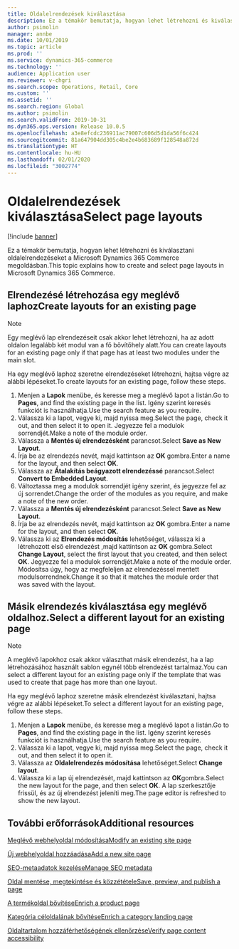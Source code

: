 ```yaml
---
title: Oldalelrendezések kiválasztása
description: Ez a témakör bemutatja, hogyan lehet létrehozni és kiválasztani oldalelrendezéseket a Microsoft Dynamics 365 Commerce megoldásban.
author: psimolin
manager: annbe
ms.date: 10/01/2019
ms.topic: article
ms.prod: ''
ms.service: dynamics-365-commerce
ms.technology: ''
audience: Application user
ms.reviewer: v-chgri
ms.search.scope: Operations, Retail, Core
ms.custom: ''
ms.assetid: ''
ms.search.region: Global
ms.author: psimolin
ms.search.validFrom: 2019-10-31
ms.dyn365.ops.version: Release 10.0.5
ms.openlocfilehash: a3e8efcdc236911ac79007c606d5d1da56f6c424
ms.sourcegitcommit: 81a647904dd305c4be2e4b683689f128548a872d
ms.translationtype: HT
ms.contentlocale: hu-HU
ms.lasthandoff: 02/01/2020
ms.locfileid: "3002774"
---
```

# <a name="select-page-layouts"></a><span data-ttu-id="65046-103">Oldalelrendezések kiválasztása</span><span class="sxs-lookup"><span data-stu-id="65046-103">Select page layouts</span></span>


[!include [banner](includes/banner.md)]

<span data-ttu-id="65046-104">Ez a témakör bemutatja, hogyan lehet létrehozni és kiválasztani oldalelrendezéseket a Microsoft Dynamics 365 Commerce megoldásban.</span><span class="sxs-lookup"><span data-stu-id="65046-104">This topic explains how to create and select page layouts in Microsoft Dynamics 365 Commerce.</span></span>

## <a name="create-layouts-for-an-existing-page"></a><span data-ttu-id="65046-105">Elrendezésé létrehozása egy meglévő laphoz</span><span class="sxs-lookup"><span data-stu-id="65046-105">Create layouts for an existing page</span></span>

> [!NOTE]
> <span data-ttu-id="65046-106">Egy meglévő lap elrendezéseit csak akkor lehet létrehozni, ha az adott oldalon legalább két modul van a fő bővítőhely alatt.</span><span class="sxs-lookup"><span data-stu-id="65046-106">You can create layouts for an existing page only if that page has at least two modules under the main slot.</span></span>

<span data-ttu-id="65046-107">Ha egy meglévő laphoz szeretne elrendezéseket létrehozni, hajtsa végre az alábbi lépéseket.</span><span class="sxs-lookup"><span data-stu-id="65046-107">To create layouts for an existing page, follow these steps.</span></span>

1. <span data-ttu-id="65046-108">Menjen a **Lapok** menübe, és keresse meg a meglévő lapot a listán.</span><span class="sxs-lookup"><span data-stu-id="65046-108">Go to **Pages**, and find the existing page in the list.</span></span> <span data-ttu-id="65046-109">Igény szerint keresés funkciót is használhatja.</span><span class="sxs-lookup"><span data-stu-id="65046-109">Use the search feature as you require.</span></span>
1. <span data-ttu-id="65046-110">Válassza ki a lapot, vegye ki, majd nyissa meg.</span><span class="sxs-lookup"><span data-stu-id="65046-110">Select the page, check it out, and then select it to open it.</span></span> <span data-ttu-id="65046-111">Jegyezze fel a modulok sorrendjét.</span><span class="sxs-lookup"><span data-stu-id="65046-111">Make a note of the module order.</span></span>
1. <span data-ttu-id="65046-112">Válassza a **Mentés új elrendezésként** parancsot.</span><span class="sxs-lookup"><span data-stu-id="65046-112">Select **Save as New Layout**.</span></span>
1. <span data-ttu-id="65046-113">Írja be az elrendezés nevét, majd kattintson az **OK** gombra.</span><span class="sxs-lookup"><span data-stu-id="65046-113">Enter a name for the layout, and then select **OK**.</span></span>
1. <span data-ttu-id="65046-114">Válassza az **Átalakítás beágyazott elrendezéssé** parancsot.</span><span class="sxs-lookup"><span data-stu-id="65046-114">Select **Convert to Embedded Layout**.</span></span>
1. <span data-ttu-id="65046-115">Változtassa meg a modulok sorrendjét igény szerint, és jegyezze fel az új sorrendet.</span><span class="sxs-lookup"><span data-stu-id="65046-115">Change the order of the modules as you require, and make a note of the new order.</span></span>
1. <span data-ttu-id="65046-116">Válassza a **Mentés új elrendezésként** parancsot.</span><span class="sxs-lookup"><span data-stu-id="65046-116">Select **Save as New Layout**.</span></span>
1. <span data-ttu-id="65046-117">Írja be az elrendezés nevét, majd kattintson az **OK** gombra.</span><span class="sxs-lookup"><span data-stu-id="65046-117">Enter a name for the layout, and then select **OK**.</span></span>
1. <span data-ttu-id="65046-118">Válassza ki az **Elrendezés módosítás** lehetőséget, válassza ki a létrehozott első elrendezést ,majd kattintson az **OK** gombra.</span><span class="sxs-lookup"><span data-stu-id="65046-118">Select **Change Layout**, select the first layout that you created, and then select **OK**.</span></span> <span data-ttu-id="65046-119">Jegyezze fel a modulok sorrendjét.</span><span class="sxs-lookup"><span data-stu-id="65046-119">Make a note of the module order.</span></span> <span data-ttu-id="65046-120">Módosítsa úgy, hogy az megfeleljen az elrendezéssel mentett modulsorrendnek.</span><span class="sxs-lookup"><span data-stu-id="65046-120">Change it so that it matches the module order that was saved with the layout.</span></span>

## <a name="select-a-different-layout-for-an-existing-page"></a><span data-ttu-id="65046-121">Másik elrendezés kiválasztása egy meglévő oldalhoz.</span><span class="sxs-lookup"><span data-stu-id="65046-121">Select a different layout for an existing page</span></span>

> [!NOTE]
> <span data-ttu-id="65046-122">A meglévő lapokhoz csak akkor választhat másik elrendezést, ha a lap létrehozásához használt sablon egynél több elrendezést tartalmaz.</span><span class="sxs-lookup"><span data-stu-id="65046-122">You can select a different layout for an existing page only if the template that was used to create that page has more than one layout.</span></span>

<span data-ttu-id="65046-123">Ha egy meglévő laphoz szeretne másik elrendezést kiválasztani, hajtsa végre az alábbi lépéseket.</span><span class="sxs-lookup"><span data-stu-id="65046-123">To select a different layout for an existing page, follow these steps.</span></span>

1. <span data-ttu-id="65046-124">Menjen a **Lapok** menübe, és keresse meg a meglévő lapot a listán.</span><span class="sxs-lookup"><span data-stu-id="65046-124">Go to **Pages**, and find the existing page in the list.</span></span> <span data-ttu-id="65046-125">Igény szerint keresés funkciót is használhatja.</span><span class="sxs-lookup"><span data-stu-id="65046-125">Use the search feature as you require.</span></span>
1. <span data-ttu-id="65046-126">Válassza ki a lapot, vegye ki, majd nyissa meg.</span><span class="sxs-lookup"><span data-stu-id="65046-126">Select the page, check it out, and then select it to open it.</span></span>
1. <span data-ttu-id="65046-127">Válassza az **Oldalelrendezés módosítása** lehetőséget.</span><span class="sxs-lookup"><span data-stu-id="65046-127">Select **Change layout**.</span></span>
1. <span data-ttu-id="65046-128">Válassza ki a lap új elrendezését, majd kattintson az **OK**gombra.</span><span class="sxs-lookup"><span data-stu-id="65046-128">Select the new layout for the page, and then select **OK**.</span></span> <span data-ttu-id="65046-129">A lap szerkesztője frissül, és az új elrendezést jeleníti meg.</span><span class="sxs-lookup"><span data-stu-id="65046-129">The page editor is refreshed to show the new layout.</span></span>

## <a name="additional-resources"></a><span data-ttu-id="65046-130">További erőforrások</span><span class="sxs-lookup"><span data-stu-id="65046-130">Additional resources</span></span>

[<span data-ttu-id="65046-131">Meglévő webhelyoldal módosítása</span><span class="sxs-lookup"><span data-stu-id="65046-131">Modify an existing site page</span></span>](modify-existing-page.md)

[<span data-ttu-id="65046-132">Új webhelyoldal hozzáadása</span><span class="sxs-lookup"><span data-stu-id="65046-132">Add a new site page</span></span>](add-new-page.md)

[<span data-ttu-id="65046-133">SEO-metaadatok kezelése</span><span class="sxs-lookup"><span data-stu-id="65046-133">Manage SEO metadata</span></span>](manage-seo-metadata.md)

[<span data-ttu-id="65046-134">Oldal mentése, megtekintése és közzététele</span><span class="sxs-lookup"><span data-stu-id="65046-134">Save, preview, and publish a page</span></span>](save-preview-publish-page.md)

[<span data-ttu-id="65046-135">A termékoldal bővítése</span><span class="sxs-lookup"><span data-stu-id="65046-135">Enrich a product page</span></span>](enrich-product-page.md)

[<span data-ttu-id="65046-136">Kategória céloldalának bővítése</span><span class="sxs-lookup"><span data-stu-id="65046-136">Enrich a category landing page</span></span>](enrich-category-page.md)

[<span data-ttu-id="65046-137">Oldaltartalom hozzáférhetőségének ellenőrzése</span><span class="sxs-lookup"><span data-stu-id="65046-137">Verify page content accessibility</span></span>](verify-accessibility.md)

